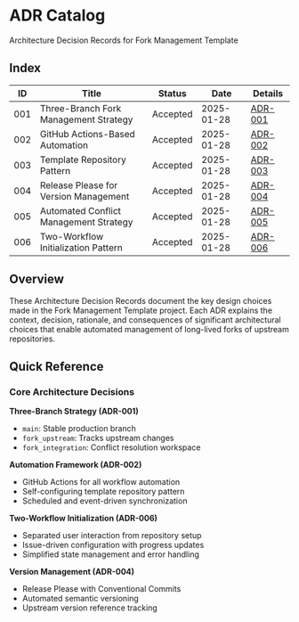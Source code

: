 # ADR Catalog

Architecture Decision Records for Fork Management Template

## Index

| ID  | Title                                      | Status   | Date       | Details |
| --- | ------------------------------------------ | -------- | ---------- | ------- |
| 001 | Three-Branch Fork Management Strategy      | Accepted | 2025-01-28 | [ADR-001](001-three-branch-strategy.md) |
| 002 | GitHub Actions-Based Automation            | Accepted | 2025-01-28 | [ADR-002](002-github-actions-automation.md) |
| 003 | Template Repository Pattern                | Accepted | 2025-01-28 | [ADR-003](003-template-repository-pattern.md) |
| 004 | Release Please for Version Management      | Accepted | 2025-01-28 | [ADR-004](004-release-please-versioning.md) |
| 005 | Automated Conflict Management Strategy     | Accepted | 2025-01-28 | [ADR-005](005-conflict-management.md) |
| 006 | Two-Workflow Initialization Pattern        | Accepted | 2025-01-28 | [ADR-006](006-two-workflow-initialization.md) |

## Overview

These Architecture Decision Records document the key design choices made in the Fork Management Template project. Each ADR explains the context, decision, rationale, and consequences of significant architectural choices that enable automated management of long-lived forks of upstream repositories.

## Quick Reference

### Core Architecture Decisions

**Three-Branch Strategy (ADR-001)**
- `main`: Stable production branch
- `fork_upstream`: Tracks upstream changes
- `fork_integration`: Conflict resolution workspace

**Automation Framework (ADR-002)**
- GitHub Actions for all workflow automation
- Self-configuring template repository pattern
- Scheduled and event-driven synchronization

**Two-Workflow Initialization (ADR-006)**
- Separated user interaction from repository setup
- Issue-driven configuration with progress updates
- Simplified state management and error handling

**Version Management (ADR-004)**
- Release Please with Conventional Commits
- Automated semantic versioning
- Upstream version reference tracking